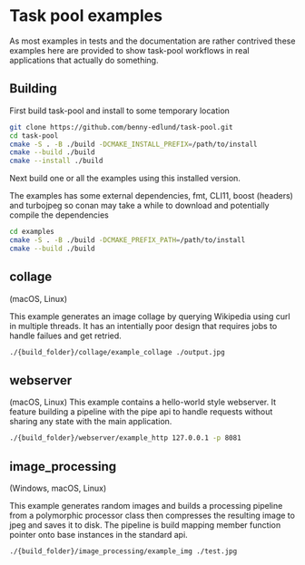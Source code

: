 # Task pool examples
As most examples in tests and the documentation are rather contrived these examples here are provided to show task-pool workflows in real applications that actually do something.

## Building
First build task-pool and install to some temporary location

```bash
git clone https://github.com/benny-edlund/task-pool.git
cd task-pool
cmake -S . -B ./build -DCMAKE_INSTALL_PREFIX=/path/to/install
cmake --build ./build
cmake --install ./build
```
Next build one or all the examples using this installed version.

The examples has some external dependencies, fmt, CLI11, boost (headers) and turbojpeg so conan may take a while to download and potentially compile the dependencies

```bash
cd examples
cmake -S . -B ./build -DCMAKE_PREFIX_PATH=/path/to/install
cmake --build ./build
```


## collage
(macOS, Linux)

This example generates an image collage by querying Wikipedia using curl in multiple threads. It has an intentially poor design that requires jobs to handle failues and get retried.
```bash
./{build_folder}/collage/example_collage ./output.jpg
```

## webserver
(macOS, Linux)
This example contains a hello-world style webserver. It feature building a pipeline with the pipe api to handle requests without sharing any state with the main application.
```bash
./{build_folder}/webserver/example_http 127.0.0.1 -p 8081
```


## image_processing
(Windows, macOS, Linux)

This example generates random images and builds a processing pipeline from a polymorphic processor class then compresses the resulting image to jpeg and saves it to disk. The pipeline is build mapping member function pointer onto base instances in the standard api.
```bash
./{build_folder}/image_processing/example_img ./test.jpg
```

